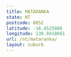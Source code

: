 ```yaml
---
title: MATARANKA
state: NT
postcode: 0852
latitude: -16.4525888
longitude: 130.8418661
url: /nt/mataranka/
layout: suburb
---
```

